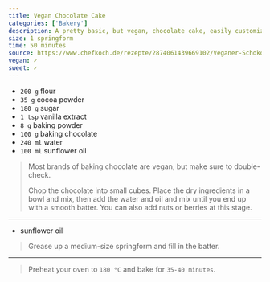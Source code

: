 ```yaml
---
title: Vegan Chocolate Cake
categories: ['Bakery']
description: A pretty basic, but vegan, chocolate cake, easily customizable with nuts (not bolts) or berries.
size: 1 springform
time: 50 minutes
source: https://www.chefkoch.de/rezepte/2874061439669102/Veganer-Schokokuchen.html
vegan: ✓
sweet: ✓
---
```


* `200 g` flour
* `35 g` cocoa powder
* `180 g` sugar
* `1 tsp` vanilla extract
* `8 g` baking powder
* `100 g` baking chocolate
* `240 ml` water
* `100 ml` sunflower oil

> Most brands of baking chocolate are vegan, but make sure to double-check.
>
> Chop the chocolate into small cubes. Place the dry ingredients in a bowl and mix, then add the water and oil and mix until you end up with a smooth batter. You can also add nuts or berries at this stage.

---

* sunflower oil

> Grease up a medium-size springform and fill in the batter.

---

> Preheat your oven to `180 °C` and bake for `35-40 minutes`.
